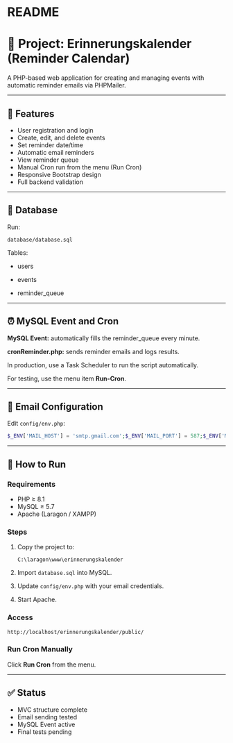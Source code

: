 # README

# 📘 Project: Erinnerungskalender (Reminder Calendar)

A PHP-based web application for creating and managing events with automatic reminder emails via PHPMailer.

---

## 🧩 Features

- User registration and login
- Create, edit, and delete events
- Set reminder date/time
- Automatic email reminders
- View reminder queue
- Manual Cron run from the menu (Run Cron)
- Responsive Bootstrap design
- Full backend validation

---

## 💾 Database

Run:

```
database/database.sql
```

Tables:
- users

- events

- reminder_queue

---

## ⏰ MySQL Event and Cron

**MySQL Event:** automatically fills the reminder_queue every minute.

**cronReminder.php:** sends reminder emails and logs results.

In production, use a Task Scheduler to run the script automatically.

For testing, use the menu item **Run-Cron**.

---

## 📧 Email Configuration

Edit `config/env.php`:

```php
$_ENV['MAIL_HOST'] = 'smtp.gmail.com';$_ENV['MAIL_PORT'] = 587;$_ENV['MAIL_USERNAME'] = 'your.email@gmail.com';$_ENV['MAIL_PASSWORD'] = 'your_16_digit_app_password';$_ENV['MAIL_FROM_NAME'] = 'Erinnerungskalender';
```

---

## 🚀 How to Run

### Requirements

- PHP ≥ 8.1
- MySQL ≥ 5.7
- Apache (Laragon / XAMPP)

### Steps

1. Copy the project to:
    
    ```
    C:\laragon\www\erinnerungskalender
    ```
    
2. Import `database.sql` into MySQL.
3. Update `config/env.php` with your email credentials.
4. Start Apache.

### Access

```
http://localhost/erinnerungskalender/public/
```

### Run Cron Manually

Click **Run Cron** from the menu.

---

## ✅ Status

- MVC structure complete
- Email sending tested
- MySQL Event active
- Final tests pending